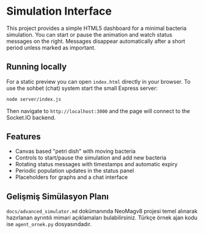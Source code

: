 # Simulation Interface

This project provides a simple HTML5 dashboard for a minimal bacteria
simulation. You can start or pause the animation and watch status messages on
the right. Messages disappear automatically after a short period unless marked
as important.

## Running locally


For a static preview you can open `index.html` directly in your browser. To use
the sohbet (chat) system start the small Express server:

```bash
node server/index.js
```

Then navigate to `http://localhost:3000` and the page will connect to the
Socket.IO backend.


## Features

- Canvas based "petri dish" with moving bacteria
- Controls to start/pause the simulation and add new bacteria
- Rotating status messages with timestamps and automatic expiry
- Periodic population updates in the status panel
- Placeholders for graphs and a chat interface

## Gelişmiş Simülasyon Planı

`docs/advanced_simulator.md` dokümanında NeoMagv8 projesi temel alınarak
hazırlanan ayrıntılı mimari açıklamaları bulabilirsiniz. Türkçe örnek ajan kodu
ise `agent_ornek.py` dosyasındadır.

